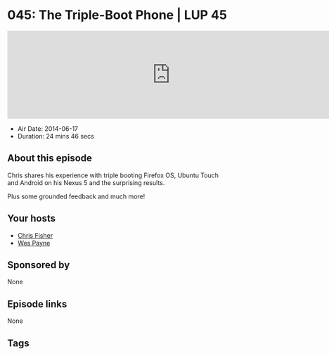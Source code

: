 # 045: The Triple-Boot Phone | LUP 45

<iframe src="https://player.fireside.fm/v2/RUkczH-V+7_yAUkTD?theme=dark" width="740" height="200" frameborder="0" scrolling="no"></iframe>

* Air Date: 2014-06-17
* Duration: 24 mins 46 secs

## About this episode

Chris shares his experience with triple booting Firefox OS, Ubuntu Touch and Android on his Nexus 5 and the surprising results. 

Plus some grounded feedback and much more!

## Your hosts
* [Chris Fisher](https://linuxunplugged.com/hosts/chrislas)
* [Wes Payne](https://linuxunplugged.com/hosts/wes)

## Sponsored by

None



## Episode links

None



## Tags

